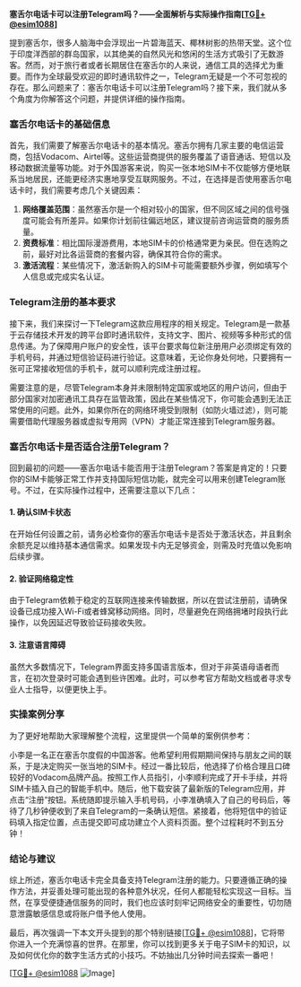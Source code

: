 **塞舌尔电话卡可以注册Telegram吗？——全面解析与实际操作指南[[TG💪+ @esim1088](https://t.me/s/esim1088)]**

提到塞舌尔，很多人脑海中会浮现出一片碧海蓝天、椰林树影的热带天堂。这个位于印度洋西部的群岛国家，以其绝美的自然风光和悠闲的生活方式吸引了无数游客。然而，对于旅行者或者长期居住在塞舌尔的人来说，通信工具的选择尤为重要。而作为全球最受欢迎的即时通讯软件之一，Telegram无疑是一个不可忽视的存在。那么问题来了：塞舌尔电话卡可以注册Telegram吗？接下来，我们就从多个角度为你解答这个问题，并提供详细的操作指南。

### 塞舌尔电话卡的基础信息

首先，我们需要了解塞舌尔电话卡的基本情况。塞舌尔拥有几家主要的电信运营商，包括Vodacom、Airtel等。这些运营商提供的服务覆盖了语音通话、短信以及移动数据流量等功能。对于外国游客来说，购买一张本地SIM卡不仅能够方便地联系当地居民，还能更经济实惠地享受互联网服务。不过，在选择是否使用塞舌尔电话卡时，我们需要考虑几个关键因素：

1. **网络覆盖范围**：虽然塞舌尔是一个相对较小的国家，但不同区域之间的信号强度可能会有所差异。如果你计划前往偏远地区，建议提前咨询运营商的服务质量。
2. **资费标准**：相比国际漫游费用，本地SIM卡的价格通常更为亲民。但在选购之前，最好对比各运营商的套餐内容，确保其符合你的需求。
3. **激活流程**：某些情况下，激活新购入的SIM卡可能需要额外步骤，例如填写个人信息或完成实名认证。

### Telegram注册的基本要求

接下来，我们来探讨一下Telegram这款应用程序的相关规定。Telegram是一款基于云存储技术开发的跨平台即时通讯软件，支持文字、图片、视频等多种形式的信息传递。为了保障用户账户的安全性，该平台要求每位新注册用户必须绑定有效的手机号码，并通过短信验证码进行验证。这意味着，无论你身处何地，只要拥有一张可正常接收短信的手机卡，就可以顺利完成注册过程。

需要注意的是，尽管Telegram本身并未限制特定国家或地区的用户访问，但由于部分国家对加密通讯工具存在监管政策，因此在某些情况下，你可能会遇到无法正常使用的问题。此外，如果你所在的网络环境受到限制（如防火墙过滤），则可能需要借助代理服务器或虚拟专用网（VPN）才能正常连接到Telegram服务器。

### 塞舌尔电话卡是否适合注册Telegram？

回到最初的问题——塞舌尔电话卡能否用于注册Telegram？答案是肯定的！只要你的SIM卡能够正常工作并支持国际短信功能，就完全可以用来创建Telegram账号。不过，在实际操作过程中，还需要注意以下几点：

#### 1. 确认SIM卡状态
在开始任何设置之前，请务必检查你的塞舌尔电话卡是否处于激活状态，并且剩余余额充足以维持基本通信需求。如果发现卡内无足够资金，则需及时充值以免影响后续步骤。

#### 2. 验证网络稳定性
由于Telegram依赖于稳定的互联网连接来传输数据，所以在尝试注册前，请确保设备已成功接入Wi-Fi或者蜂窝移动网络。同时，尽量避免在网络拥堵时段执行此操作，以免因延迟导致验证码接收失败。

#### 3. 注意语言障碍
虽然大多数情况下，Telegram界面支持多国语言版本，但对于非英语母语者而言，在初次登录时可能会遇到些许困难。此时，可以参考官方帮助文档或者寻求专业人士指导，以便更快上手。

### 实操案例分享

为了更好地帮助大家理解整个流程，这里提供一个简单的案例供参考：

小李是一名正在塞舌尔度假的中国游客。他希望利用假期期间保持与朋友之间的联系，于是决定购买一张当地的SIM卡。经过一番比较后，他选择了价格合理且口碑较好的Vodacom品牌产品。按照工作人员指引，小李顺利完成了开卡手续，并将SIM卡插入自己的智能手机中。随后，他下载安装了最新版的Telegram应用，并点击“注册”按钮。系统随即提示输入手机号码，小李准确填入了自己的号码后，等待了几秒钟便收到了来自Telegram的一条确认短信。紧接着，他将短信中的验证码填入指定位置，点击提交即可成功建立个人资料页面。整个过程耗时不到五分钟！

### 结论与建议

综上所述，塞舌尔电话卡完全具备支持Telegram注册的能力。只要遵循正确的操作方法，并妥善处理可能出现的各种意外状况，任何人都能轻松实现这一目标。当然，在享受便捷通信服务的同时，我们也应该时刻牢记网络安全的重要性，切勿随意泄露敏感信息或将账户借予他人使用。

最后，再次强调一下本文开头提到的那个特别链接[[TG💪+ @esim1088](https://t.me/s/esim1088)]，它将带你进入一个充满惊喜的世界。在那里，你可以找到更多关于电子SIM卡的知识，以及如何优化你的数字生活方式的小技巧。不妨抽出几分钟时间去探索一番吧！

[[TG💪+ @esim1088](https://t.me/s/esim1088) ![Image](https://i.postimg.cc/4NQfJmqS/Snipaste-2025-05-13-00-14-12.png)]